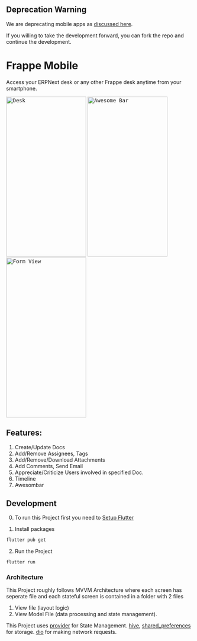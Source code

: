 ## Deprecation Warning

We are deprecating mobile apps as [discussed here](https://discuss.erpnext.com/t/deprecating-erpnext-mobile-apps/84121). 

If you willing to take the development forward, you can fork the repo and continue the development.


# Frappe Mobile

Access your ERPNext desk or any other Frappe desk anytime from your smartphone.

<kbd><img width="216" height="432" src="screenshots/desk.png" alt="Desk" /></kbd>
<kbd><img width="216" height="432" src="screenshots/awesomebar.png" alt="Awesome Bar" /></kbd>
<kbd><img width="216" height="432" src="screenshots/form_view.png" alt="Form View" /></kbd>

## Features:
1) Create/Update Docs
2) Add/Remove Assignees, Tags
3) Add/Remove/Download Attachments 
4) Add Comments, Send Email
5) Appreciate/Criticize Users involved in specified Doc.
6) Timeline
7) Awesombar


## Development
0) To run this Project first you need to [Setup Flutter](https://flutter.dev/docs/get-started/install)

1) Install packages<br/>
```sh
flutter pub get
```
2) Run the Project<br/>
```sh
flutter run
```

### Architecture

This Project roughly follows MVVM Architecture where each screen has seperate file and each stateful screen is contained in a folder with 2 files 

1) View file (layout logic) 
2) View Model File (data processing and state management). 

This Project uses [provider](https://pub.dev/packages/provider) for State Management. 
[hive](https://pub.dev/packages/hive), [shared_preferences](https://pub.dev/packages/shared_preferences) for storage. 
[dio](https://pub.dev/packages/dio) for making network requests.
